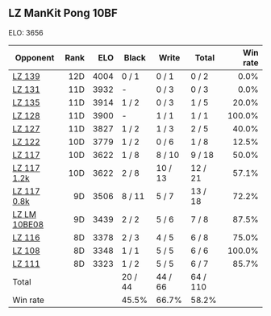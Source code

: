 ## LZ ManKit Pong 10BF ##

ELO: 3656

Opponent | Rank | ELO | Black | Write | Total | Win rate
---------|-----:|----:|-------|-------|-------|-------:
[LZ 139](LZ%20139.md) | 12D | 4004 | 0 / 1 | 0 / 1 | 0 / 2 | 0.0%
[LZ 131](LZ%20131.md) | 11D | 3932 | - | 0 / 3 | 0 / 3 | 0.0%
[LZ 135](LZ%20135.md) | 11D | 3914 | 1 / 2 | 0 / 3 | 1 / 5 | 20.0%
[LZ 128](LZ%20128.md) | 11D | 3900 | - | 1 / 1 | 1 / 1 | 100.0%
[LZ 127](LZ%20127.md) | 11D | 3827 | 1 / 2 | 1 / 3 | 2 / 5 | 40.0%
[LZ 122](LZ%20122.md) | 10D | 3779 | 1 / 2 | 0 / 6 | 1 / 8 | 12.5%
[LZ 117](LZ%20117.md) | 10D | 3622 | 1 / 8 | 8 / 10 | 9 / 18 | 50.0%
[LZ 117 1.2k](LZ%20117%201.2k.md) | 10D | 3622 | 2 / 8 | 10 / 13 | 12 / 21 | 57.1%
[LZ 117 0.8k](LZ%20117%200.8k.md) | 9D | 3506 | 8 / 11 | 5 / 7 | 13 / 18 | 72.2%
[LZ LM 10BE08](LZ%20LM%2010BE08.md) | 9D | 3439 | 2 / 2 | 5 / 6 | 7 / 8 | 87.5%
[LZ 116](LZ%20116.md) | 8D | 3378 | 2 / 3 | 4 / 5 | 6 / 8 | 75.0%
[LZ 108](LZ%20108.md) | 8D | 3348 | 1 / 1 | 5 / 5 | 6 / 6 | 100.0%
[LZ 111](LZ%20111.md) | 8D | 3323 | 1 / 2 | 5 / 5 | 6 / 7 | 85.7%
Total | | | 20 / 44 | 44 / 66 | 64 / 110 | 
Win rate| | | 45.5% | 66.7% | 58.2% | 
